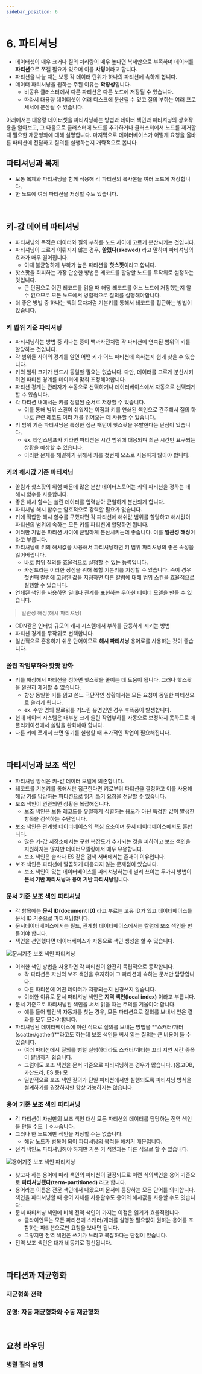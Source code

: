 ```yaml
---
sidebar_position: 6
---
```


# 6. 파티셔닝

- 데이터셋이 매우 크거나 질의 처리량이 매우 높다면 복제만으로 부족하며 데이터를 **파티션**으로 쪼갤 필요가 있으며 이를 **샤딩**이라고 합니다.
- 파티션을 나눌 때는 보통 각 데이터 단위가 하나의 파티션에 속하게 합니다.
- 데이터 파티셔닝을 원하는 주된 이유는 **확장성**입니다.
  - 비공유 클러스터에서 다른 파티션은 다른 노드에 저장될 수 있습니다.
  - 따라서 대용량 데이터셋이 여러 디스크에 분산될 수 있고 질의 부하는 여러 프로세서에 분산될 수 있습니다.

아래에서는 대용량 데이터셋을 파티셔닝하는 방법과 데이터 색인과 파티셔닝의 상호작용을 알아보고, 그 다음으로 클러스터에 노드를 추가하거나 클러스터에서 노드를 제거할 때 필요한 재균형화에 대해 설명합니다. 마지막으로 데이터베이스가 어떻게 요청을 올바른 파티션에 전달하고 질의를 실행하는지 개략적으로 봅니다.

## 파티셔닝과 복제

- 보통 복제와 파티셔닝을 함께 적용해 각 파티션의 복사본들 여러 노드에 저장합니다.
- 한 노드에 여러 파티션을 저장할 수도 있습니다.

<br/>

## 키-값 데이터 파티셔닝

- 파티셔닝의 목적은 데이터와 질의 부하를 노드 사이에 고르게 분산시키는 것입니다.
- 파티셔닝이 고르게 이뤄지지 않는 경우, **쏠렸다(skewed)** 라고 말하며 파티셔닝의 효과가 매우 떨어집니다.
  - 이때 불균형하게 부하가 높은 파티션을 **핫스팟**이라고 합니다.
- 핫스팟을 회피하는 가장 단순한 방법은 레코드를 할당할 노드를 무작위로 설정하는 것입니다.
  - 큰 단점으로 어떤 레코드를 읽을 때 해당 레코드를 어느 노드에 저장했는지 알 수 없으므로 모든 노드에서 병렬적으로 질의를 실행해야합니다.
- 더 좋은 방법 중 하나는 책의 목차처럼 기본키를 통해서 레코드를 접근하는 방법이 있습니다.

### 키 범위 기준 파티셔닝

- 파티셔닝하는 방법 중 하나는 종이 백과사전처럼 각 파티션에 연속된 범위의 키를 할당하는 것입니다.
- 각 범위들 사이의 경계를 알면 어떤 키가 어느 파티션에 속하는지 쉽게 찾을 수 있습니다.
- 키의 범위 크기가 반드시 동일할 필요는 없습니다. 다만, 데이터를 고르게 분산시키려면 파티션 경계를 데이터에 맞춰 조정해야합니다.
- 파티션 경계는 관리자가 수동으로 선택하거나 데이터베이스에서 자동으로 선택되게 할 수 있습니다.
- 각 파티션 내에서는 키를 정렬된 순서로 저장할 수 있습니다.
  - 이를 통해 범위 스캔이 쉬워지는 이점과 키를 연쇄된 색인으로 간주해서 질의 하나로 관련 레코드 여러 개를 읽어오는 데 사용할 수 있습니다.
- 키 범위 기준 파티셔닝은 특정한 접근 패턴이 핫스팟을 유발한다는 단점이 있습니다.
  - ex. 타임스탬프카 키라면 파티션은 시간 범위에 대응되며 최근 시간만 요구되는 상황을 예상할 수 있습니다.
  - 이러한 문제를 해결하기 위해서 키를 첫번째 요소로 사용하지 않아야 합니다.

### 키의 해시값 기준 파티셔닝

- 쏠림과 핫스팟의 위험 때문에 많은 분산 데이터스토어는 키의 파티션을 정하는 데 해시 함수를 사용합니다.
- 좋은 해시 함수는 쏠린 데이터를 입력받아 균일하게 분산되게 합니다.
- 파티셔닝 해시 함수는 암호적으로 강력할 필요가 없습니다.
- 키에 적합한 해시 함수를 구했다면 각 파티션에 해쉬값 범위를 할당하고 해시값이 파티션의 범위에 속하는 모든 키를 파티션에 할당하면 됩니다.
- 이러한 기법은 파티션 사이에 균일하게 분산시키는데 좋습니다. 이를 **일관성 해싱**이라고 부릅니다.
- 파티셔닝에 키의 해시값을 사용해서 파티셔닝하면 키 범위 파티셔닝의 좋은 속성을 잃어버립니다.
  - 바로 범위 질의를 효율적으로 실행할 수 있는 능력입니다.
  - 카산드라는 이러한 장점을 위해 복합 기본키를 지정할 수 있습니다. 즉이 경우 첫번째 칼럼에 고정된 값을 지정하면 다른 칼럼에 대해 범위 스캔을 효율적으로 실행할 수 있습니다.
- 연쇄된 색인을 사용하면 일대다 관계를 표현하는 우아한 데이터 모델을 만들 수 있습니다.

> 일관성 해싱(해시 파티셔닝)

- CDN같은 인터넷 규모의 캐시 시스템에서 부하를 균등하게 시키는 방법
- 파티션 경계를 무작위로 선택합니다.
- 일반적으로 혼용하기 쉬운 단어이므로 **해시 파티셔닝** 용어로를 사용하는 것이 좋습니다.

### 쏠린 작업부하와 핫팟 완화

- 키를 해싱해서 파티션을 정하면 핫스팟을 줄이는 데 도움이 됩니다. 그러나 핫스팟을 완전히 제거할 수 없습니다.
  - 항상 동일한 키를 읽고 쓴느 극단적인 상황에서는 모든 요청이 동일한 파티션으로 쏠리게 됩니다.
  - ex. 수만 명의 팔로워를 거느린 유명인인 경우 후폭풍이 발생합니다.
- 현대 데이터 시스템은 대부분 크게 쏠린 작업부하를 자동으로 보정하지 못하므로 애플리케이션에서 쏠림을 완화해야 합니다.
- 다른 키에 쪼개서 쓰면 읽기를 실행할 때 추가적인 작업이 필요해집니다.

<br/>

## 파티셔닝과 보조 색인

- 파티셔닝 방식은 키-값 데이터 모델에 의존합니다.
- 레코드를 기본키를 통해서만 접근한다면 키로부터 파티션을 결정하고 이를 사용해 해당 키를 담당하는 파티션으로 읽기 쓰기 요청을 전달할 수 있습니다.
- 보조 색인이 연관되면 상황은 복잡해집니다.
  - 보조 색인은 보통 레코드를 유일하게 식별하는 용도가 아닌 특정한 값이 발생한 항목을 검색하는 수단입니다.
- 보조 색인은 관계형 데이터베이스의 핵심 요소이며 문서 데이터베이스에서도 흔합니다.
  - 많은 키-값 저장소에서는 구현 복잡도가 추가되는 것을 피하려고 보조 색인을 지원하지는 않지만 데이터모델링에서 매우 유용합니다.
  - 보조 색인은 솔라나 ES 같은 검색 서버에서는 존재이 이유입니다.
- 보조 색인은 파티션에 깔끔하게 대응되지 않는 문제점이 있습니다.
  - 보조 색인이 있는 데이터베이스를 파티셔닝하는데 널리 쓰이는 두가지 방법이 **문서 기반 파티셔닝**과 **용어 기반 파티셔닝**입니다.

### 문서 기준 보조 색인 파티셔닝

- 각 항목에는 **문서 ID(document ID)** 라고 부르는 고유 ID가 있고 데이터베이스를 문서 ID 기준으로 파티셔닝합니다.
- 문서데이터베이스에서는 필드, 관계형 데이터베이스에서는 칼럼에 보조 색인을 만들어야 합니다.
- 색인을 선언했다면 데이터베이스가 자동으로 색인 생성을 할 수 있습니다.

![문서기준 보조 색인 파티셔닝](https://user-images.githubusercontent.com/42582516/139751925-deca45fa-6c0c-4540-bf5f-f9ea7fcdc6a1.png)

- 이러한 색인 방법을 사용하면 각 파티션이 완전히 독립적으로 동작합니다.
  - 각 파티션은 자신의 보조 색인을 유지하며 그 파티션에 속하는 문서만 담당합니다.
  - 다른 파티션에 어떤 데이터가 저장되는지 신경쓰지 않습니다.
  - 이러한 이유로 문서 파티셔닝 색인은 **지역 색인(local index)** 이라고 부릅니다.
- 문서 기준으로 파티셔닝된 색인을 써서 읽을 때는 주의를 기울여야 합니다.
  - 예를 들어 빨간색 자동차를 찾는 경우, 모든 파티션으로 질의를 보내서 얻은 결과를 모두 모아야합니다.
- 파티셔닝된 데이터베이스에 이런 식으로 질의를 보내는 방법을 **스캐터/개터(scatter/gather)**라고도 하는데 보조 색인을 써서 읽는 질의는 큰 비용이 들 수 있습니다.
  - 여러 파티션에서 질의를 병렬 실행하더라도 스캐터/개터는 꼬리 지연 시간 증폭이 발생하기 쉽습니다.
  - 그럼에도 보조 색인을 문서 기준으로 파티셔닝하는 경우가 많습니다. (몽고DB, 카산드라, ES 등) 모
  - 일반적으로 보조 색인 질의가 단일 파티션에서만 실행되도록 파티셔닝 방식을 설계하기를 권장하지만 항상 가능하지는 않습니다.

### 용어 기준 보조 색인 파티셔닝

- 각 파티션이 자신만의 보조 색인 대신 모든 파티션의 데이터를 담당하는 전역 색인을 만들 수도 ㅣㅇㅆ습니다.
- 그러나 한 노드에만 색인을 저장할 수는 없습니다.
  - 해당 노드가 병목이 되어 파티셔닝의 목적을 해치기 때문입니다.
- 전역 색인도 파티셔닝해야 하지만 기본 키 색인과는 다른 식으로 할 수 있습니다.

![용어기준 보조 색인 파티셔닝](https://user-images.githubusercontent.com/42582516/139752705-b5a8d365-f5d2-42bb-bc40-6bc8efd09a5d.png)

- 찾고자 하는 용어에 따라 색인의 파티션이 결정되므로 이런 식의색인을 용어 기준으로 **파티셔닝됐다(term-partitioned)** 라고 합니다.
- 용어라는 이름은 전문 색인에서 나왔으며 문서에 등장하는 모든 단어를 의미합니다.
  색인을 파티셔닝할 때 용어 자체를 사용할수도 용어의 해시값을 사용할 수도 잇습니다.
- 문서 파티셔닝 색인에 비해 전역 색인이 가지는 이점은 읽기가 효율적입니다.
  - 클라이언트는 모든 파티션에 스캐터/개더를 실행할 필요없이 원하는 용어를 포함하는 파티션으로만 요청을 보내면 됩니다.
  - 그렇지만 전역 색인은 쓰기가 느리고 복잡하다는 단점이 있습니다.
- 전역 보조 색인은 대개 비동기로 갱신됩니다.

<br/>

## 파티션과 재균형화

### 재균형화 전략

### 운영: 자동 재균형화와 수동 재균형화

<br/>

## 요청 라우팅

### 병렬 질의 실행
